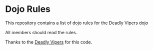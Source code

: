 Dojo Rules
==========

This repository contains a list of dojo rules for the Deadly Vipers dojo

All members should read the rules.

Thanks to the [Deadly Vipers](https://github.com/deadlyvipers) for this code.
